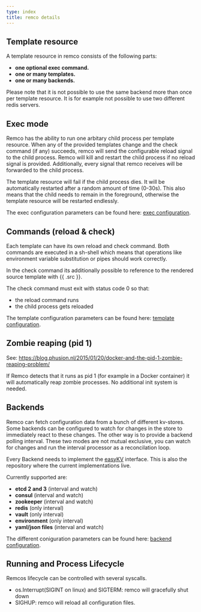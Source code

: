 ```yaml
---
type: index
title: remco details
---
```


## Template resource

A template resource in remco consists of the following parts:

  - **one optional exec command.**
  - **one or many templates.**
  - **one or many backends.** 
  
Please note that it is not possible to use the same backend more than once per template resource.
It is for example not possible to use two different redis servers.


## Exec mode

Remco has the ability to run one arbitary child process per template resource.
When any of the provided templates change and the check command (if any) succeeds, remco will send the configurable reload signal to the child process.
Remco will kill and restart the child process if no reload signal is provided.
Additionally, every signal that remco receives will be forwarded to the child process.

The template resource will fail if the child process dies. It will be automatically restarted after a random amount of time (0-30s).
This also means that the child needs to remain in the foreground, otherwise the template resource will be restarted endlessly.

The exec configuration parameters can be found here: [exec configuration](../config/#exec-configuration-options).

## Commands (reload & check)

Each template can have its own reload and check command. Both commands are executed in a sh-shell which means that operations like environment variable substitution or pipes should work correctly.

In the check command its additionally possible to reference to the rendered source template with {{ .src }}.

The check command must exit with status code 0 so that:

  - the reload command runs
  - the child process gets reloaded

The template configuration parameters can be found here: [template configuration](../config/#template-configuration-options).

## Zombie reaping (pid 1)

See: https://blog.phusion.nl/2015/01/20/docker-and-the-pid-1-zombie-reaping-problem/

If Remco detects that it runs as pid 1 (for example in a Docker container) it will automatically reap zombie processes.
No additional init system is needed.

## Backends

Remco can fetch configuration data from a bunch of different kv-stores.
Some backends can be configured to watch for changes in the store to immediately react to these changes.
The other way is to provide a backend polling interval. 
These two modes are not mutual exclusive, you can watch for changes and run the interval processor as a reconcilation loop.

Every Backend needs to implement the [easyKV](https://github.com/HeavyHorst/easyKV) interface.
This is also the repository where the current implementations live.


Currently supported are:

  - **etcd 2 and 3** (interval and watch)
  - **consul** (interval and watch)
  - **zookeeper** (interval and watch)
  - **redis** (only interval)
  - **vault** (only interval)
  - **environment** (only interval)
  - **yaml/json files** (interval and watch)

The different coniguration parameters can be found here: [backend configuration](../config/#backend-configuration-options).

## Running and Process Lifecycle

Remcos lifecycle can be controlled with several syscalls.

  - os.Interrupt(SIGINT on linux) and SIGTERM: remco will gracefully shut down
  - SIGHUP: remco will reload all configuration files.
